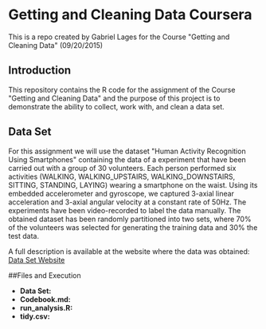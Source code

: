# Getting and Cleaning Data Coursera
This is a repo created by Gabriel Lages for the Course "Getting and Cleaning Data" (09/20/2015)

## Introduction

This repository contains the R code for the assignment of the Course "Getting and Cleaning Data" and the purpose of this project is to demonstrate the ability to collect, work with, and clean a data set. 

## Data Set

For this assignment we will use the dataset "Human Activity Recognition Using Smartphones" containing the data of a experiment  that have been carried out with a group of 30 volunteers. Each person performed six activities (WALKING, WALKING_UPSTAIRS, WALKING_DOWNSTAIRS, SITTING, STANDING, LAYING) wearing a smartphone on the waist. Using its embedded accelerometer and gyroscope, we captured 3-axial linear acceleration and 3-axial angular velocity at a constant rate of 50Hz. The experiments have been video-recorded to label the data manually. The obtained dataset has been randomly partitioned into two sets, where 70% of the volunteers was selected for generating the training data and 30% the test data. 

A full description is available at the website where the data was obtained:
[Data Set Website](http://archive.ics.uci.edu/ml/datasets/Human+Activity+Recognition+Using+Smartphones)

##Files and Execution

* **Data Set:**
* **Codebook.md:**
* **run_analysis.R:**
* **tidy.csv:**

